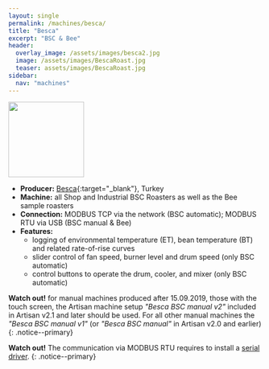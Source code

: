 ```yaml
---
layout: single
permalink: /machines/besca/
title: "Besca"
excerpt: "BSC & Bee"
header:
  overlay_image: /assets/images/besca2.jpg
  image: /assets/images/BescaRoast.jpg
  teaser: assets/images/BescaRoast.jpg
sidebar:
  nav: "machines"
---
```


<img class="tab-image" src="{{ site.baseurl }}/assets/images/supporter-badge.png" width="150px">

* __Producer:__ [Besca](https://www.bescaroasters.com){:target="_blank"}, Turkey
* __Machine:__ all Shop and Industrial BSC Roasters as well as the Bee sample roasters
* __Connection:__ MODBUS TCP via the network (BSC automatic); MODBUS RTU via USB (BSC manual & Bee)
* __Features:__ 
  - logging of environmental temperature (ET), bean temperature (BT) and related rate-of-rise curves
  - slider control of fan speed, burner level and drum speed (only BSC automatic)
  - control buttons to operate the drum, cooler, and mixer (only BSC automatic)

 
**Watch out!** 
for manual machines produced after 15.09.2019, those with the touch screen, the Artisan machine setup _"Besca BSC manual v2"_ included in Artisan v2.1 and later should be used. For all other manual machines the _"Besca BSC manual v1"_ (or _"Besca BSC manual"_ in Artisan v2.0 and earlier)
{: .notice--primary}


**Watch out!**
The communication via MODBUS RTU requires to install a [serial driver](/modbus_serial/).
{: .notice--primary}